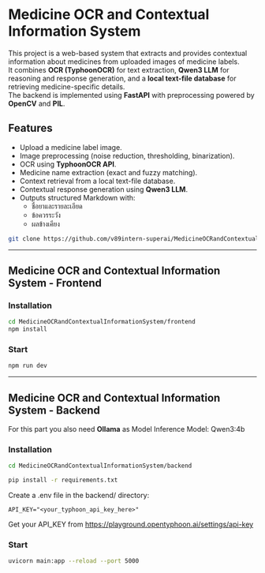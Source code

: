 # Medicine OCR and Contextual Information System
This project is a web-based system that extracts and provides contextual information about medicines from uploaded images of medicine labels.  
It combines **OCR (TyphoonOCR)** for text extraction, **Qwen3 LLM** for reasoning and response generation, and a **local text-file database** for retrieving medicine-specific details.  
The backend is implemented using **FastAPI** with preprocessing powered by **OpenCV** and **PIL**.

## Features
- Upload a medicine label image.
- Image preprocessing (noise reduction, thresholding, binarization).
- OCR using **TyphoonOCR API**.
- Medicine name extraction (exact and fuzzy matching).
- Context retrieval from a local text-file database.
- Contextual response generation using **Qwen3 LLM**.
- Outputs structured Markdown with:
  - ชื่อยาและรายละเอียด  
  - ข้อควรระวัง  
  - ผลข้างเคียง  

```bash
git clone https://github.com/v89intern-superai/MedicineOCRandContextualInformationSystem.git
```

---

## Medicine OCR and Contextual Information System - **Frontend**

### **Installation**
```bash
cd MedicineOCRandContextualInformationSystem/frontend
npm install
```

### **Start**
```bash
npm run dev
```

---

## Medicine OCR and Contextual Information System - **Backend**

For this part you also need **Ollama** as Model Inference
Model: Qwen3:4b

### **Installation**
```bash
cd MedicineOCRandContextualInformationSystem/backend
```
```bash
pip install -r requirements.txt
```

Create a .env file in the backend/ directory:
```
API_KEY="<your_typhoon_api_key_here>"
```
Get your API_KEY from https://playground.opentyphoon.ai/settings/api-key

### **Start**
```bash
uvicorn main:app --reload --port 5000
```


